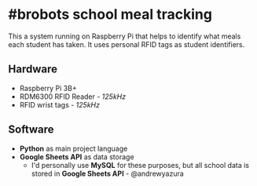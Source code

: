 # #brobots school meal tracking

This a system running on Raspberry Pi that helps to identify what meals each student has taken. It uses personal RFID tags as student identifiers.

## Hardware

- Raspberry Pi 3B+
- RDM6300 RFID Reader - _125kHz_
- RFID wrist tags - _125kHz_

## Software

- **Python** as main project language
- **Google Sheets API** as data storage
  - I'd personally use **MySQL** for these purposes, but all school data is stored in **Google Sheets API** - @andrewyazura
